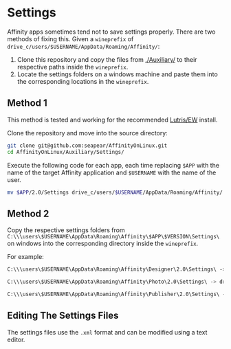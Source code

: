 # Settings

Affinity apps sometimes tend not to save settings properly. There are two methods of fixing this. Given a `wineprefix` of `drive_c/users/$USERNAME/AppData/Roaming/Affinity/`:

1. Clone this repository and copy the files from [./Auxiliary/](../Auxiliary/Settings) to their respective paths inside the `wineprefix`.
2. Locate the settings folders on a windows machine and paste them into the
   corresponding locations in the `wineprefix`.

## Method 1

This method is tested and working for the recommended [Lutris/EW](../Guides/Lutris/Guide.md) install. 

Clone the repository and move into the source directory:
```sh
git clone git@github.com:seapear/AffinityOnLinux.git
cd AffinityOnLinux/Auxiliary/Settings/
```

Execute the following code for each app, each time replacing `$APP` with the name of the
target Affinity application and `$USERNAME` with the name of the user. 

```sh
mv $APP/2.0/Settings drive_c/users/$USERNAME/AppData/Roaming/Affinity/
```

## Method 2

Copy the respective settings folders from `C:\\\users\$USERNAME\AppData\Roaming\Affinity\$APP\$VERSION\Settings\` on windows into the corresponding directory inside the `wineprefix`.

For example:

```sh
C:\\\users\$USERNAME\AppData\Roaming\Affinity\Designer\2.0\Settings\ -> drive_c/users/$USERNAME/AppData/Roaming/Affinity/Designer/2.0/

C:\\\users\$USERNAME\AppData\Roaming\Affinity\Photo\2.0\Settings\ -> drive_c/users/$USERNAME/AppData/Roaming/Affinity/Photo/2.0/

C:\\\users\$USERNAME\AppData\Roaming\Affinity\Publisher\2.0\Settings\ -> drive_c/users/$USERNAME/AppData/Roaming/Affinity/Designer/2.0/
```

## Editing The Settings Files

The settings files use the `.xml` format and can be modified using a text editor.
